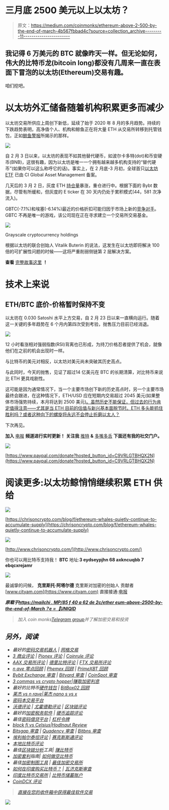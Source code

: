 # 三月底 2500 美元以上以太坊？

> 原文：<https://medium.com/coinmonks/ethereum-above-2-500-by-the-end-of-march-4b567fbbad4c?source=collection_archive---------11----------------------->

## 我记得 6 万美元的 BTC 就像昨天一样。但无论如何，伟大的比特币龙(bitcoin long)都没有几周来一直在表面下冒泡的以太坊(Ethereum)交易有趣。

咱们挖吧。

# 以太坊外汇储备随着机构积累更多而减少

以太坊交易所供应上周创下新低，延续了始于 2020 年 8 月的多月趋势。持续的下跌趋势表明，高净值个人、机构和鲸鱼正在将大量 ETH 从交易所转移到托管钱包，正如[鲸鱼警报](https://chrisoncrypto.com/blog/f/ethereum-whales-quietly-continue-to-accumulate-supply)所揭示的那样。

![](img/42511b54804ec7f0ad4582ec11b4eca6.png)

自 2 月 3 日以来，以太坊的表现不如其他替代硬币，如波尔卡多特(dot)和币安硬币(BNB)，这很有趣，因为以太坊是唯一一个拥有越来越多机构支持的“替代硬币”(如果你可以这么称呼它的话)。事实上，在 2 月底-3 月初，全球首只[以太坊 ETF](https://chrisoncrypto.com/blog/f/ci-global-files-worlds-first-ethereum-etf) 已由 CI Global Asset Management 备案。

几天后的 3 月 2 日，灰度 ETH [持仓量](https://chrisoncrypto.com/blog/f/grayscale-steps-on-the-gas-accelerating-ethereum-accumulation)暴涨，重仓进行中。根据下面的 Bybt 数据，尽管有所缓和，但灰度的 E ticker 在 30 天内仍处于累积模式(44，581 次净流入)。

GBTC(-7.1%)和埃塞(-6.14%)最近的价格折扣可能归因于市场上新的[竞争对手](https://www.bitcoininsider.org/article/107095/discount-grayscales-gbtc-plunges-new-record-low-competition-emerging-rivals)。GBTC 不再是唯一的游戏，该公司现在正在寻求建立一个交易所交易基金。

![](img/d6797b3ab6f246233e885db2aea2f297.png)

Grayscale cryptocurrency holdings

根据以太坊的联合创始人 Vitalik Buterin 的说法，这发生在以太坊即将解决 100 倍的可扩展性问题的时候——这将严重削弱侧链第 2 层解决方案。

**查看** [完整故事这里](https://chrisoncrypto.com/blog/f/ethereum-whales-quietly-continue-to-accumulate-supply) **！**

# 技术上来说

## ETH/BTC 底价-价格暂时保持不变

以太坊在 0.030 Satoshi 水平上方交易，自 2 月 23 日以来一直横向运行。随着这一关键的多年趋势在 6 个月内第四次受到考验，抛售压力目前已经消退。

![](img/d60cdae53e5ec2b29f89cc5d6a3c63a0.png)

12 小时看涨相对强弱指数(RSI)背离也已形成，为持刀价格忍者提供了机会，就像他们在之前的机会出现时一样。

与比特币的美元对相反，以太坊对美元尚未突破其历史高点。

与此同时，今天的抛售，见证了超过14 亿美元在 BTC 的长期清算，对比特币来说比 ETH 更具戏剧性。

这可能是因为通常情况下，当一个主要市场创下新的历史高点时，另一个主要市场最终会跟进，在这种情况下，ETH/USD 应在短期内交易超过 2045 美元(如果整体市场强势持续，本月将达到 2500 美元[)。虽然历史不能保证，但过去的行为肯定值得注意——尤其是当 ETH 目前的估值与新兴基本面脱节时。ETH 多头能抓住胜利吗？或者这种向下的螺旋将永远不会停止折磨以太人？](https://www.tradingview.com/x/8kKCS4OP/)

下次再见。

**加入** [电报](https://t.me/chrisoncryptochannel) **频道进行实时更新！
关注我** [推特](https://twitter.com/ChrisOnCrypto1) **&** [多嘴多舌](https://gab.com/chrisoncrypto) **下面还有我的社交门户。**

![](img/74c3955a0036c807203b5e51f7e64b5e.png)

[https://www.paypal.com/donate?hosted_button_id=C9VRLGTBHQX2N](https://www.paypal.com/donate?hosted_button_id=C9VRLGTBHQX2N)

# 阅读更多:以太坊鲸悄悄继续积累 ETH 供给

![](img/59b97baad12830ea959c638d2286d7c9.png)

[https://chrisoncrypto.com/blog/f/ethereum-whales-quietly-continue-to-accumulate-supply](https://chrisoncrypto.com/blog/f/ethereum-whales-quietly-continue-to-accumulate-supply)

![](img/86c2d3e9eb65acb8b43ad83ba2392dd6.png)

[http://www.chrisoncrypto.com/](http://www.chrisoncrypto.com/)

你也可以用比特币支持我！
**BTC** 地址:**3 eydseypjhn 68 axkncuqbb 7 ebqcxrejamr**

![](img/909d7e30424d6aa13777db42d4c49221.png)

最诚挚的问候，
**克里斯托·阿塔尔德**
克里斯对加密的创始人
贡献者[www.cityam.com](https://www.cityam.com)
直接接通:[电报](https://t.me/chrisoncrypto)

***原载于***[***https://mailchi . MP/85 f 40 a 62 de 2c/ether eum-above-2500-by-the-end-of-March？e =【UNIQID***](https://mailchi.mp/85f40a62de2c/ethereum-above-2500-by-the-end-of-march?e=[UNIQID)

> *加入 coin monks[Telegram group](https://t.me/joinchat/EPmjKpNYwRMsBI4p)并了解加密交易和投资*

## *另外，阅读*

*   *最好的[密码交易机器人](/coinmonks/crypto-trading-bot-c2ffce8acb2a) | [网格交易](https://blog.coincodecap.com/grid-trading)*
*   *[3 商业评论](/coinmonks/3commas-review-an-excellent-crypto-trading-bot-2020-1313a58bec92) | [Pionex 评论](/coinmonks/pionex-review-exchange-with-crypto-trading-bot-1e459d0191ea) | [Coinrule 评论](/coinmonks/coinrule-review-2021-a-beginner-friendly-crypto-trading-bot-daf0504848ba)*
*   *[AAX 交易所评论](/coinmonks/aax-exchange-review-2021-67c5ea09330c) | [德里比特评论](/coinmonks/deribit-review-options-fees-apis-and-testnet-2ca16c4bbdb2) | [FTX 交易所评论](/coinmonks/ftx-crypto-exchange-review-53664ac1198f)*
*   *[n ave 零点回顾](/coinmonks/ngrave-zero-review-c465cf8307fc) | [Phemex 回顾](/coinmonks/phemex-review-4cfba0b49e28) | [PrimeXBT 回顾](/coinmonks/primexbt-review-88e0815be858)*
*   *[Bybit Exchange 审查](/coinmonks/bybit-exchange-review-dbd570019b71) | [Bityard 审查](/coinmonks/bityard-review-7d104239be35) | [CoinSpot 审查](https://blog.coincodecap.com/coinspot-review)*
*   *[3 commas vs crypto hopper](/coinmonks/3commas-vs-pionex-vs-cryptohopper-best-crypto-bot-6a98d2baa203)|[赚取加密利息](/coinmonks/earn-crypto-interest-b10b810fdda3)*
*   *最好的比特币[硬件钱包](/coinmonks/the-best-cryptocurrency-hardware-wallets-of-2020-e28b1c124069?source=friends_link&sk=324dd9ff8556ab578d71e7ad7658ad7c) | [BitBox02 回顾](/coinmonks/bitbox02-review-your-swiss-bitcoin-hardware-wallet-c36c88fff29)*
*   *[莱杰 vs n rave](/coinmonks/ledger-vs-ngrave-zero-7e40f0c1d694)|[莱杰 nano s vs x](/coinmonks/ledger-nano-s-vs-x-battery-hardware-price-storage-59a6663fe3b0)*
*   *[密码本交易平台](/coinmonks/top-10-crypto-copy-trading-platforms-for-beginners-d0c37c7d698c)*
*   *[沃德评论](/coinmonks/vauld-review-2021-lend-trade-and-buy-bitcoin-in-india-e37a96374961) | [尤霍德勒评论](/coinmonks/youhodler-4-easy-ways-to-make-money-98969b9689f2) | [区块链评论](/coinmonks/blockfi-review-53096053c097)*
*   *最好的[加密税务软件](/coinmonks/best-crypto-tax-tool-for-my-money-72d4b430816b) | [硬币追踪评论](/coinmonks/cointracking-review-a-reliable-cryptocurrency-tax-software-5114e3eb5737)*
*   *最佳[密码借贷平台](/coinmonks/top-5-crypto-lending-platforms-in-2020-that-you-need-to-know-a1b675cec3fa) | [杠杆令牌](/coinmonks/leveraged-token-3f5257808b22)*
*   *[block fi vs Celsius](/coinmonks/blockfi-vs-celsius-vs-hodlnaut-8a1cc8c26630)|[Hodlnaut Review](/coinmonks/hodlnaut-review-best-way-to-hodl-is-to-earn-interest-on-your-bitcoin-6658a8c19edf)*
*   *[Bitsgap 审查](/coinmonks/bitsgap-review-a-crypto-trading-bot-that-makes-easy-money-a5d88a336df2) | [Quadency 审查](/coinmonks/quadency-review-a-crypto-trading-automation-platform-3068eaa374e1) | [Bitbns 审查](/coinmonks/bitbns-review-38256a07e161)*
*   *[埃利帕尔泰坦评论](/coinmonks/ellipal-titan-review-85e9071dd029) | [赛克斯斯通评论](/coinmonks/secux-stone-hardware-wallet-review-15-discount-coupon-2020-7577032faa6e)*
*   *[本地比特币评论](/coinmonks/localbitcoins-review-6cc001c6ed56)*
*   *最佳[区块链分析](https://bitquery.io/blog/best-blockchain-analysis-tools-and-software)工具| [赚比特币](/coinmonks/earn-bitcoin-6e8bd3c592d9)*
*   *[加密套利](/coinmonks/crypto-arbitrage-guide-how-to-make-money-as-a-beginner-62bfe5c868f6)指南| [如何做空比特币](/coinmonks/how-to-short-bitcoin-568a2d0b4ae5)*
*   *最佳[加密制图工具](/coinmonks/what-are-the-best-charting-platforms-for-cryptocurrency-trading-85aade584d80) | [最佳加密交易所](/coinmonks/crypto-exchange-dd2f9d6f3769)*
*   *[如何在印度购买比特币？](/coinmonks/buy-bitcoin-in-india-feb50ddfef94) | [瓦济克斯审查](/coinmonks/wazirx-review-5c811b074f5b)*
*   *[印度比特币交易所](/coinmonks/bitcoin-exchange-in-india-7f1fe79715c9) | [比特币储蓄账户](/coinmonks/bitcoin-savings-account-e65b13f92451)*
*   *[CoinDCX 评论](/coinmonks/coindcx-review-8444db3621a2)*

> *[直接在您的收件箱中获得最佳软件交易](/coinmonks/newsletters/coinmonks)*

*[![](img/160ce73bd06d46c2250251e7d5969f9d.png)](https://medium.com/coinmonks/newsletters/coinmonks)*